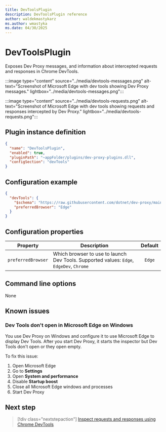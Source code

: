 ```yaml
---
title: DevToolsPlugin
description: DevToolsPlugin reference
author: waldekmastykarz
ms.author: wmastyka
ms.date: 04/30/2025
---
```


# DevToolsPlugin

Exposes Dev Proxy messages, and information about intercepted requests and responses in Chrome DevTools.

:::image type="content" source="../media/devtools-messages.png" alt-text="Screenshot of Microsoft Edge with dev tools showing Dev Proxy messages." lightbox="../media/devtools-messages.png":::

:::image type="content" source="../media/devtools-requests.png" alt-text="Screenshot of Microsoft Edge with dev tools showing requests and responses intercepted by Dev Proxy." lightbox="../media/devtools-requests.png":::

## Plugin instance definition

```json
{
  "name": "DevToolsPlugin",
  "enabled": true,
  "pluginPath": "~appFolder/plugins/dev-proxy-plugins.dll",
  "configSection": "devTools"
}
```

## Configuration example

```json
{
  "devTools": {
    "$schema": "https://raw.githubusercontent.com/dotnet/dev-proxy/main/schemas/v0.27.0/devtoolsplugin.schema.json",
    "preferredBrowser": "Edge"
  }
}
```

## Configuration properties

Property | Description | Default
-------- | ----------- | :-----:
`preferredBrowser` | Which browser to use to launch Dev Tools. Supported values: `Edge`, `EdgeDev`, `Chrome` | `Edge`

## Command line options

None

## Known issues

### Dev Tools don't open in Microsoft Edge on Windows

You use Dev Proxy on Windows and configure it to use Microsoft Edge to display Dev Tools. After you start Dev Proxy, it starts the inspector but Dev Tools don't open or they open empty.

To fix this issue:

1. Open Microsoft Edge
1. Go to **Settings**
1. Open **System and performance**
1. Disable **Startup boost**
1. Close all Microsoft Edge windows and processes
1. Start Dev Proxy

## Next step

> [!div class="nextstepaction"]
> [Inspect requests and responses using Chrome DevTools](../how-to/inspect-requests-responses-chrome-devtools.md)